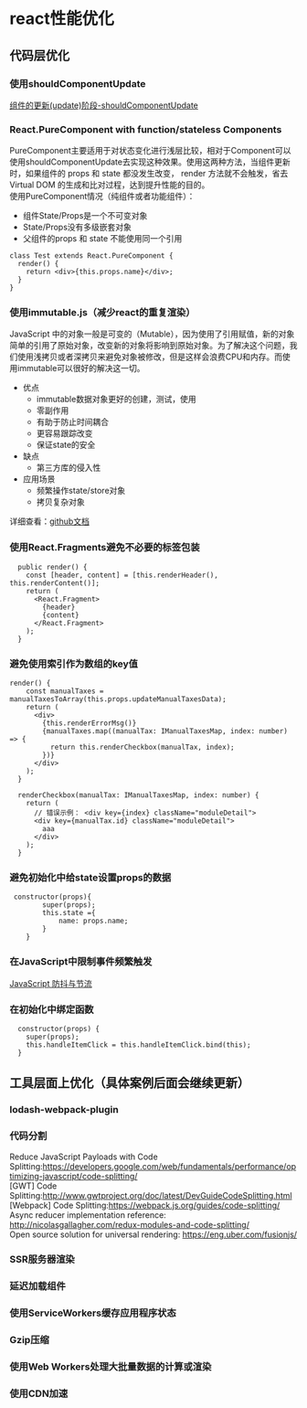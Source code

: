 # react性能优化
## 代码层优化
### 使用shouldComponentUpdate
[组件的更新(update)阶段-shouldComponentUpdate ](https://github.com/wwlh200/front-end-sharing-every-day/blob/master/react/react%20%E7%94%9F%E5%91%BD%E5%91%A8%E6%9C%9F.md#%E4%B8%89%E7%BB%84%E4%BB%B6%E7%9A%84%E6%9B%B4%E6%96%B0update%E9%98%B6%E6%AE%B5)

### React.PureComponent with function/stateless Components
PureComponent主要适用于对状态变化进行浅层比较，相对于Component可以使用shouldComponentUpdate去实现这种效果。使用这两种方法，当组件更新时，如果组件的 props 和 state 都没发生改变， render 方法就不会触发，省去 Virtual DOM 的生成和比对过程，达到提升性能的目的。  
使用PureComponent情况（纯组件或者功能组件）：
- 组件State/Props是一个不可变对象
- State/Props没有多级嵌套对象
- 父组件的props 和 state 不能使用同一个引用
```
class Test extends React.PureComponent {
  render() {
    return <div>{this.props.name}</div>;
  }
}
```
### 使用immutable.js（减少react的重复渲染）
JavaScript 中的对象一般是可变的（Mutable），因为使用了引用赋值，新的对象简单的引用了原始对象，改变新的对象将影响到原始对象。为了解决这个问题，我们使用浅拷贝或者深拷贝来避免对象被修改，但是这样会浪费CPU和内存。而使用immutable可以很好的解决这一切。
- 优点
    - immutable数据对象更好的创建，测试，使用
    - 零副作用
    - 有助于防止时间耦合
    - 更容易跟踪改变
    - 保证state的安全
- 缺点
    - 第三方库的侵入性 
- 应用场景
    - 频繁操作state/store对象
    - 拷贝复杂对象  

详细查看：[github文档](https://github.com/immutable-js/immutable-js)
### 使用React.Fragments避免不必要的标签包装
```
  public render() {
    const [header, content] = [this.renderHeader(), this.renderContent()];
    return (
      <React.Fragment>
        {header}
        {content}
      </React.Fragment>
    );
  }
```
### 避免使用索引作为数组的key值
```
render() {
    const manualTaxes = manualTaxesToArray(this.props.updateManualTaxesData);
    return (
      <div>
        {this.renderErrorMsg()}
        {manualTaxes.map((manualTax: IManualTaxesMap, index: number) => {
          return this.renderCheckbox(manualTax, index);
        })}
      </div>
    );
  }

  renderCheckbox(manualTax: IManualTaxesMap, index: number) {
    return (
      // 错误示例： <div key={index} className="moduleDetail">
      <div key={manualTax.id} className="moduleDetail">
        aaa
      </div>
    );
  }
```
### 避免初始化中给state设置props的数据
```
 constructor(props){
        super(props);
        this.state ={
            name: props.name;
        }
    }
```
### 在JavaScript中限制事件频繁触发
[JavaScript 防抖与节流](https://github.com/wwlh200/front-end-sharing-every-day/blob/master/perfermance/JavaScript%20%E9%98%B2%E6%8A%96%E4%B8%8E%E8%8A%82%E6%B5%81.md#%E6%A6%82%E8%BF%B0)
### 在初始化中绑定函数
```
  constructor(props) {
    super(props);
    this.handleItemClick = this.handleItemClick.bind(this);
  }
```
## 工具层面上优化（具体案例后面会继续更新）
### lodash-webpack-plugin
### 代码分割
Reduce JavaScript Payloads with Code Splitting:https://developers.google.com/web/fundamentals/performance/optimizing-javascript/code-splitting/  
[GWT] Code Splitting:http://www.gwtproject.org/doc/latest/DevGuideCodeSplitting.html  
[Webpack] Code Splitting:https://webpack.js.org/guides/code-splitting/
Async reducer implementation reference: http://nicolasgallagher.com/redux-modules-and-code-splitting/  
Open source solution for universal rendering: https://eng.uber.com/fusionjs/
### SSR服务器渲染
### 延迟加载组件
### 使用ServiceWorkers缓存应用程序状态
### Gzip压缩
### 使用Web Workers处理大批量数据的计算或渲染
### 使用CDN加速
